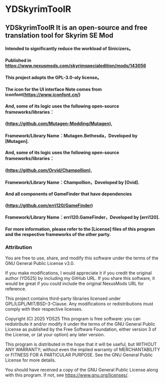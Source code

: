 # YDSkyrimToolR
## YDSkyrimToolR It is an open-source and free translation tool for Skyrim SE Mod

#### Intended to significantly reduce the workload of Sinicizers。
#### Published in https://www.nexusmods.com/skyrimspecialedition/mods/143056

#### This project adopts the GPL-3.0-oly license。

#### The icon for the UI interface Note comes from iconfont(https://www.iconfont.cn/)

#### And, some of its logic uses the following open-source frameworks/libraries：
#### (https://github.com/Mutagen-Modding/Mutagen),
#### Framework/Library Name：Mutagen.Bethesda，Developed by [Mutagen].

#### And, some of its logic uses the following open-source frameworks/libraries：
#### (https://github.com/Orvid/Champollion),
#### Framework/Library Name：Champollion，Developed by [Ovid].

#### And all components of GameFinder that have dependencies
#### (https://github.com/erri120/GameFinder)
#### Framework/Library Name：erri120.GameFinder，Developed by [erri120].

#### For more information, please refer to the [License] files of this program and the respective frameworks of the other party.

### Attribution
You are free to use, share, and modify this software under the terms of the GNU General Public License v3.0.

If you make modifications, I would appreciate it if you credit the original author (YD525) by including my GitHub URL.
If you share this software, it would be great if you could include the original NexusMods URL for reference.

This project contains third-party libraries licensed under GPL/LGPL/MIT/BSD-3-Clause. Any modifications or redistributions must comply with their respective licenses.

Copyright (C) 2025 YD525
This program is free software: you can redistribute it and/or modify it under the terms of the GNU General Public License as published by the Free Software Foundation, either version 3 of the License, or (at your option) any later version.

This program is distributed in the hope that it will be useful, but WITHOUT ANY WARRANTY; without even the implied warranty of MERCHANTABILITY or FITNESS FOR A PARTICULAR PURPOSE. See the GNU General Public License for more details.

You should have received a copy of the GNU General Public License along with this program. If not, see https://www.gnu.org/licenses/.